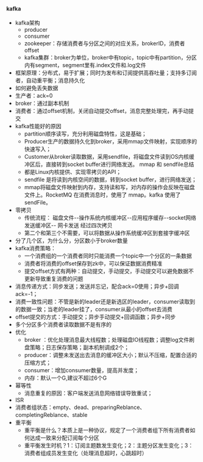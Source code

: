 #### kafka
* kafka架构
  * producer
  * consumer
  * zookeeper：存储消费者与分区之间的对应关系，brokerID，消费者offset
  * kafka集群：broker为单位，broker中有topic，topic中有partition，分区内有segment，segment里有.index文件和.log文件
* 框架原理：分布式，易于扩展；同时为发布和订阅提供高吞吐量；支持多订阅者，自动重平衡；消息持久化
* 如何避免丢失数据
 *  生产者：ack=0
 *  broker：通过副本机制
 *  消费者：通过offset机制，关闭自动提交offset，消息完整处理完，再手动提交
* kafka性能好的原因
    * partition顺序读写，充分利用磁盘特性，这是基础；
    * Producer生产的数据持久化到broker，采用mmap文件映射，实现顺序的快速写入；
    * Customer从broker读取数据，采用sendfile，将磁盘文件读到OS内核缓冲区后，直接转到socket buffer进行网络发送。
    mmap 和 sendfile总结
    * 都是Linux内核提供、实现零拷贝的API；
    * sendfile 是将读到内核空间的数据，转到socket buffer，进行网络发送；
    * mmap将磁盘文件映射到内存，支持读和写，对内存的操作会反映在磁盘文件上。RocketMQ 在消费消息时，使用了 mmap。kafka 使用了 sendFile。
* 零拷贝
  * 传统流程： 磁盘文件--操作系统内核缓冲区--应用程序缓存--socket网络发送缓冲区-- 网卡发送  经过四次拷贝
  * 第二个和第三个不需要，可以将数据从操作系统缓冲区到套接字缓冲区
* 分了几个区，为什么分，分区数小于broker数量
* kafka消费策略：
  * 一个消费组的一个消费者同时只能消费一个topic中一个分区的一条数据
  * 消费者将消费的offset保存到zk中，可以保证数据消费精准
  * 提交offset方式有两种：自动提交，手动提交，手动提交可以避免数据不更新导致重复消费的问题
* 消息传递方式：同步发送；发送并忘记，配合ack=0使用；异步+回调ack=-1；
* 消费一致性问题：不管是新的leader还是新选区的leader，consumer读取到的数据一致；当老的leader挂了，consumer从最小的offset去消费
* offset提交的方式：手动提交；异步手动提交+回调函数；异步+同步
* 多个分区多个消费者读取数据不是有序的
* 优化
  * broker ：优化处理消息最大线程数；处理磁盘IO线程数；调整log文件刷盘策略；日志保存策略；副本机制调成2个；
  * producer：调整未发送出去消息的缓冲区大小；默认不压缩，配置合适的压缩方式；
  * consumer：增加consumer数量，提高并发度；
  * 内存：默认一个G,建议不超过6个G
* 幂等性
  * 消息重复的原因：客户端发送消息网络错误导致重试；
* ISR
* 消费者组状态：empty、dead、preparingReblance、completingReblance、stable
* 重平衡
  * 重平衡是什么？本质上是一种协议，规定了一个消费者组下所有消费者如何达成一致来分配订阅每个分区
  * 重平衡发生时机？1：订阅主题数发生变化；2：主题分区发生变化；3：消费者组成员发生变化（处理消息超时，心跳超时）